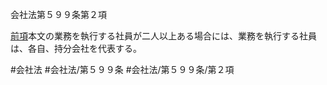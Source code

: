 会社法第５９９条第２項

[前項](会社法＿＿＿＿第５９９条第１項)本文の業務を執行する社員が二人以上ある場合には、業務を執行する社員は、各自、持分会社を代表する。

#会社法
#会社法/第５９９条
#会社法/第５９９条/第２項
